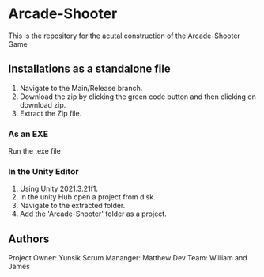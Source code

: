 # Arcade-Shooter
  
  This is the repository for the acutal construction of the Arcade-Shooter Game

## Installations as a standalone file
1. Navigate to the Main/Release branch.
2. Download the zip by clicking the green code button and then clicking on download zip.
3. Extract the Zip file.

### As an EXE
Run the .exe file

### In the Unity Editor
1. Using [Unity](https://unity.com/releases/editor/qa/lts-releases) 2021.3.21f1.
2. In the unity Hub open a project from disk.
3. Navigate to the extracted folder.
4. Add the 'Arcade-Shooter' folder as a project.

## Authors
Project Owner: Yunsik
Scrum Mananger: Matthew
Dev Team: William and James
